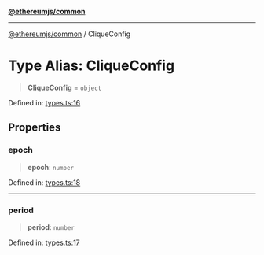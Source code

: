 [**@ethereumjs/common**](../README.md)

***

[@ethereumjs/common](../README.md) / CliqueConfig

# Type Alias: CliqueConfig

> **CliqueConfig** = `object`

Defined in: [types.ts:16](https://github.com/ethereumjs/ethereumjs-monorepo/blob/master/packages/common/src/types.ts#L16)

## Properties

### epoch

> **epoch**: `number`

Defined in: [types.ts:18](https://github.com/ethereumjs/ethereumjs-monorepo/blob/master/packages/common/src/types.ts#L18)

***

### period

> **period**: `number`

Defined in: [types.ts:17](https://github.com/ethereumjs/ethereumjs-monorepo/blob/master/packages/common/src/types.ts#L17)
